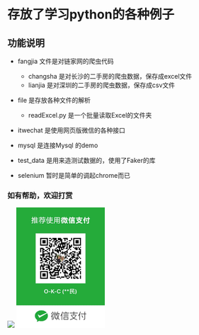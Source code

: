 # 存放了学习python的各种例子
## 功能说明
- fangjia 文件是对链家网的爬虫代码
    + changsha 是对长沙的二手房的爬虫数据，保存成excel文件
    + lianjia 是对深圳的二手房的爬虫数据，保存成csv文件
    
- file 是存放各种文件的解析
    + readExcel.py 是一个批量读取Excel的文件夹
    
- itwechat 是使用网页版微信的各种接口

- mysql 是连接Mysql 的demo

- test_data 是用来造测试数据的，使用了Faker的库

- selenium 暂时是简单的调起chrome而已

### 如有帮助，欢迎打赏
<img src="https://github.com/favicon.ico" width="48">

<img src="https://github.com/HZMand1/Python_demo/blob/master/QRCode/wechart_qr_code.jpg" width="200">





